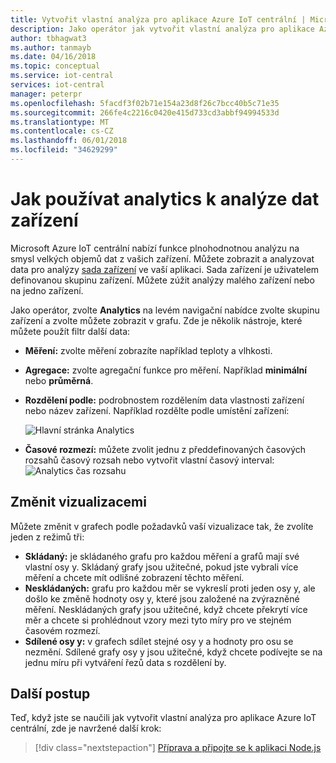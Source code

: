 ```yaml
---
title: Vytvořit vlastní analýza pro aplikace Azure IoT centrální | Microsoft Docs
description: Jako operátor jak vytvořit vlastní analýza pro aplikace Azure IoT centrální.
author: tbhagwat3
ms.author: tanmayb
ms.date: 04/16/2018
ms.topic: conceptual
ms.service: iot-central
services: iot-central
manager: peterpr
ms.openlocfilehash: 5facdf3f02b71e154a23d8f26c7bcc40b5c71e35
ms.sourcegitcommit: 266fe4c2216c0420e415d733cd3abbf94994533d
ms.translationtype: MT
ms.contentlocale: cs-CZ
ms.lasthandoff: 06/01/2018
ms.locfileid: "34629299"
---
```

# <a name="how-to-use-analytics-to-analyze-your-device-data"></a>Jak používat analytics k analýze dat zařízení

Microsoft Azure IoT centrální nabízí funkce plnohodnotnou analýzu na smysl velkých objemů dat z vašich zařízení. Můžete zobrazit a analyzovat data pro analýzy [sada zařízení](howto-use-device-sets.md) ve vaší aplikaci. Sada zařízení je uživatelem definovanou skupinu zařízení. Můžete zúžit analýzy malého zařízení nebo na jedno zařízení.

Jako operátor, zvolte **Analytics** na levém navigační nabídce zvolte skupinu zařízení a zvolte můžete zobrazit v grafu. Zde je několik nástroje, které můžete použít filtr další data:

* **Měření:** zvolte měření zobrazíte například teploty a vlhkosti.
* **Agregace:** zvolte agregační funkce pro měření. Například **minimální** nebo **průměrná**.
* **Rozdělení podle:** podrobnostem rozdělením data vlastnosti zařízení nebo název zařízení. Například rozdělte podle umístění zařízení:

     ![Hlavní stránka Analytics](media\howto-create-analytics\analytics-main.png)

* **Časové rozmezí:** můžete zvolit jednu z předdefinovaných časových rozsahů časový rozsah nebo vytvořit vlastní časový interval: ![Analytics čas rozsahu](media\howto-create-analytics\analytics-time-range.png)

## <a name="change-the-visualizations"></a>Změnit vizualizacemi

Můžete změnit v grafech podle požadavků vaší vizualizace tak, že zvolíte jeden z režimů tři:

* **Skládaný:** je skládaného grafu pro každou měření a grafů mají své vlastní osy y. Skládaný grafy jsou užitečné, pokud jste vybrali více měření a chcete mít odlišné zobrazení těchto měření.
* **Neskládaných:** grafu pro každou měr se vykreslí proti jeden osy y, ale došlo ke změně hodnoty osy y, které jsou založené na zvýrazněné měření. Neskládaných grafy jsou užitečné, když chcete překrytí více měr a chcete si prohlédnout vzory mezi tyto míry pro ve stejném časovém rozmezí.
* **Sdílené osy y:** v grafech sdílet stejné osy y a hodnoty pro osu se nezmění. Sdílené grafy osy y jsou užitečné, když chcete podívejte se na jednu míru při vytváření řezů data s rozdělení by.

## <a name="next-steps"></a>Další postup

Teď, když jste se naučili jak vytvořit vlastní analýza pro aplikace Azure IoT centrální, zde je navržené další krok:

> [!div class="nextstepaction"]
> [Příprava a připojte se k aplikaci Node.js](howto-connect-nodejs.md)